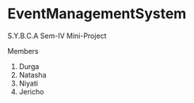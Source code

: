 # EventManagementSystem
S.Y.B.C.A Sem-IV Mini-Project

Members
1. Durga
2. Natasha
3. Niyati
4. Jericho

